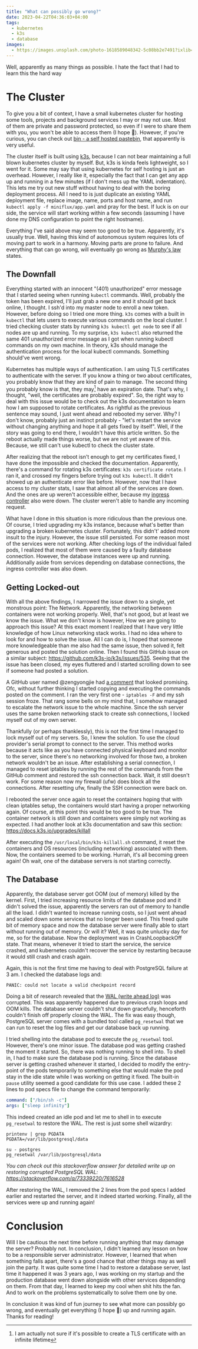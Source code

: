 ```yaml
---
title: "What can possibly go wrong?"
date: 2023-04-22T04:36:03+04:00
tags:
  - kubernetes
  - k3s
  - database
images:
  - https://images.unsplash.com/photo-1618589048342-5c08bb2e7491?ixlib=rb-4.0.3&ixid=MnwxMjA3fDB8MHxwaG90by1wYWdlfHx8fGVufDB8fHx8&auto=format&fit=crop&w=1740&q=80
---
```


Well, apparently as many things as possible. I hate the fact that I had to learn this the hard way

# The Cluster

To give you a bit of context, I have a small kubernetes cluster for hosting some tools, projects and background services I may or may not use. Most of them are private and password protected, so even if I were to share them with you, you won't be able to access them (I hope 🤞). However, if you're curious, you can check out [bin - a self hosted pastebin](http://bin.themisir.com), that apparently is very useful.

The cluster itself is built using [k3s](http://k3s.io), because I can not bear maintaining a full blown kubernetes cluster by myself. But, k3s is kinda feels lightweight, so I went for it. Some may say that using kubernetes for self hosting is just an overhead. However, I really like it, especially the fact that I can get any app up and running in a few minutes (if I don't mess up the YAML indentation). This lets me try out new stuff without having to deal with the boring deployment process. All I need to is just duplicate an existing YAML deployment file, replace image, name, ports and host name, and run `kubectl apply -f miniflux/app.yaml` and pray for the best. If luck is on our side, the service will start working within a few seconds (assuming I have done my DNS configuration to point the right hostname).

Everything I've said above may seem too good to be true. Apparently, it's usually true. Well, having this kind of autonomous system requires lots of moving part to work in a harmony. Moving parts are prone to failure. And everything that can go wrong, will eventually go wrong as [Murphy's law](https://en.wikipedia.org/wiki/Murphy%27s_law) states.

## The Downfall

Everything started with an innocent "(401) unauthorized" error message that I started seeing when running `kubectl` commands. Well, probably the token has been expired, I'll just grab a new one and it should get back online, I thought. I ssh'd into my master node to enroll a new token. However, before doing so I tried one more thing. `k3s` comes with a built in `kubectl` that lets users to execute various commands on the local cluster. I tried checking cluster stats by running `k3s kubectl get node` to see if all nodes are up and running. To my surprise, `k3s kubectl` also returned the same 401 unauthorized error message as I got when running kubectl commands on my own machine. In theory, k3s should manage the authentication process for the local kubectl commands. Something should've went wrong.

Kubernetes has multiple ways of authentication. I am using TLS certificates to authenticate with the server. If you know a thing or two about certificates, you probably know that they are kind of pain to manage. The second thing you probably know is that, they may[^tls-exp] have an expiration date. That's why, I thought, "well, the certificates are probably expired". So, the right way to deal with this issue would be to check out the k3s documentation to learn how I am supposed to rotate certificates. As rightful as the previous sentence may sound, I just went ahead and rebooted my server. Why? I don't know, probably just an instinct probably - "let's restart the service without changing anything and hope it all gets fixed by itself". Well, if the story was going to end there, I wouldn't have this article written. So the reboot actually made things worse, but we are not yet aware of this. Because, we still can't use kubectl to check the cluster state.

[^tls-exp]: I am actually not sure if it's possible to create a TLS certificate with an infinite lifetime 

After realizing that the reboot isn't enough to get my certificates fixed, I have done the impossible and checked the documentation. Apparently, there's a command for rotating k3s certificates: `k3s certificate rotate`. I ran it, and crossed my fingers before trying out `k3s kubectl`. It didn't showed up an authenticate error like before. However, now that I have access to my cluster stats, I saw that almost all of the services are down. And the ones are up weren't accessible either, because my [ingress controller](https://kubernetes.io/docs/concepts/services-networking/ingress-controllers/) also were down. The cluster weren't able to handle any incoming request.

What have I done in this situation is more ridiculous than the previous one. Of course, I tried upgrading my k3s instance, because what's better than upgrading a broken kubernetes cluster. Fortunately, this didn't' added more insult to the injury. However, the issue still persisted. For some reason most of the services were not working. After checking logs of the individual failed pods, I realized that most of them were caused by a faulty database connection. However, the database instances were up and running. Additionally aside from services depending on database connections, the ingress controller was also down.

## Getting Locked-out

With all the above findings, I narrowed the issue down to a single, yet monstrous point: The Network. Apparently, the networking between containers were not working properly. Well, that's not good, but at least we know the issue. What we don't know is however, How we are going to approach this issue? At this exact moment I realized that I have very little knowledge of how Linux networking stack works. I had no idea where to look for and how to solve the issue. All I can do is, I hoped that someone more knowledgeable than me also had the same issue, then solved it, felt generous and posted the solution online. Then I found this GitHub issue on a similar subject: https://github.com/k3s-io/k3s/issues/535. Seeing that the issue has been closed, my eyes fluttered and I started scrolling down to see if someone had posted a solution.

A GitHub user named @zengyongjie had [a comment](https://github.com/k3s-io/k3s/issues/535#issuecomment-716955670) that looked promising. Ofc, without further thinking I started copying and executing the commands posted on the comment. I ran the very first one - `iptables -F` and my ssh session froze. That rang some bells on my mind that, I somehow managed to escalate the network issue to the whole machine. Since the ssh server uses the same broken networking stack to create ssh connections, I locked myself out of my own server.

Thankfully (or perhaps thanklessly), this is not the first time I managed to lock myself out of my servers. So, I knew the solution. To use the cloud provider's serial prompt to connect to the server. This method works because it acts like as you have connected physical keyboard and monitor to the server, since there's no networking involved for those two, a broken network wouldn't be an issue. After establishing a serial connection, I managed to reset iptables by running the rest of the commands from the GitHub comment and restored the ssh connection back. Wait, it still doesn't work. For some reason now my firewall (ufw) does block all the connections. After resetting ufw, finally the SSH connection were back on.

I rebooted the server once again to reset the containers hoping that with clean iptables setup, the containers would start having a proper networking again. Of course, at this point this would be too good to be true. The container network is still down and containers were simply not working as expected. I had another look at k3s documentation and saw this section: https://docs.k3s.io/upgrades/killall

After executing the `/usr/local/bin/k3s-killall.sh` command, it reset the containers and OS resources (including networking) associated with them. Now, the containers seemed to be working. Hurrah, it's all becoming green again! Oh wait, one of the database servers is not starting correctly.

## The Database

Apparently, the database server got OOM (out of memory) killed by the kernel. First, I tried increasing resource limits of the database pod and it didn't solved the issue, apparently the servers ran out of memory to handle all the load. I didn't wanted to increase running costs, so I just went ahead and scaled down some services that no longer been used. This freed quite bit of memory space and now the database server were finally able to start without running out of memory. Or will it? Well, it was quite unlucky day for me, so for the database. Now the deployment was in CrashLoopbackOff state. That means, whenever it tried to start the service, the service crashed, and kubernetes couldn't recover the service by restarting because it would still crash and crash again.

Again, this is not the first time me having to deal with PostgreSQL failure at 3 am. I checked the database logs and:

```plain
PANIC: could not locate a valid checkpoint record
```

Doing a bit of research revealed that the [WAL (write ahead log)](https://en.wikipedia.org/wiki/Write-ahead_logging) was corrupted. This was apparently happened due to previous crash loops and OOM kills. The database server couldn't shut down gracefully, henceforth couldn't finish off properly closing the WAL. The fix was easy though, PostgreSQL server comes with a bundled tool called `pg_resetwal` that we can run to reset the log files and get our database back up running.

I tried shelling into the database pod to execute the `pg_resetwal` tool. However, there's one minor issue. The database pod was getting crashed the moment it started. So, there was nothing running to shell into. To shell in, I had to make sure the database pod is running. Since the database server is getting crashed whenever it started, I decided to modify the entry-point of the pods temporarily to something else that would make the pod stay in the idle state while I was working on getting it fixed. The built-in `pause` utility seemed a good candidate for this use case. I added these 2 lines to pod specs file to change the command temporarily:

```yaml
command: ["/bin/sh -c"]
args: ["sleep infinity"]
```

This indeed created an idle pod and let me to shell in to execute `pg_resetwal` to restore the WAL. The rest is just some shell wizardry:

```shell
printenv | grep PGDATA
PGDATA=/var/lib/postgresql/data

su - postgres
pg_resetwal /var/lib/postgresql/data
```

_You can check out this stackoverflow answer for detailed write up on restoring corrupted PostgreSQL WAL: https://stackoverflow.com/a/73339220/7616528_

After restoring the WAL, I removed the 2 lines from the pod specs I added earlier and restarted the server, and it indeed started working. Finally, all the services were up and running again!

# Conclusion

Will I be cautious the next time before running anything that may damage the server? Probably not. In conclusion, I didn't learned any lesson on how to be a responsible server administrator. However, I learned that when something falls apart, there's a good chance that other things may as well join the party. It was quite some time I had to restore a database server, last time it happened it was 3 years ago, I was working on my startup and the production database went down alongside with other services depending on them. From that day, I learned to keep my cool when shit hits the fan. And to work on the problems systematically to solve them one by one.

In conclusion it was kind of fun journey to see what more can possibly go wrong, and eventually get everything (I hope 🤞) up and running again. Thanks for reading!
